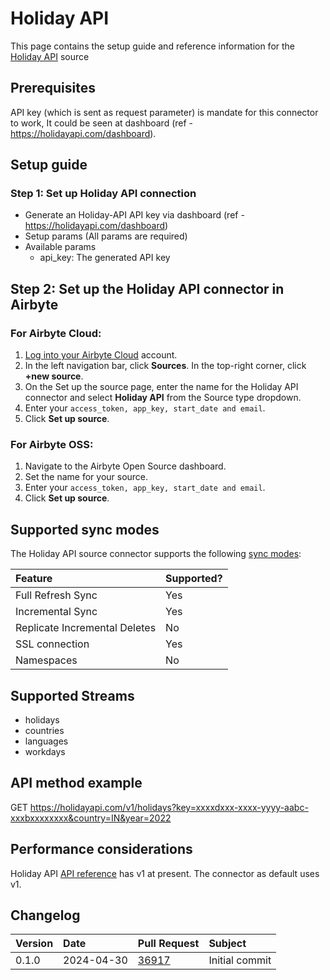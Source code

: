 # Holiday API

This page contains the setup guide and reference information for the [Holiday API](https://holidayapi.com/docs) source

## Prerequisites

API key (which is sent as request parameter) is mandate for this connector to work, It could be seen at dashboard (ref - https://holidayapi.com/dashboard). 

## Setup guide

### Step 1: Set up Holiday API connection

- Generate an Holiday-API API key via dashboard (ref - https://holidayapi.com/dashboard)
- Setup params (All params are required)
- Available params
    - api_key: The generated API key

## Step 2: Set up the Holiday API connector in Airbyte

### For Airbyte Cloud:

1. [Log into your Airbyte Cloud](https://cloud.airbyte.io/workspaces) account.
2. In the left navigation bar, click **Sources**. In the top-right corner, click **+new source**.
3. On the Set up the source page, enter the name for the Holiday API connector and select **Holiday API** from the Source type dropdown.
4. Enter your `access_token, app_key, start_date and email`.
5. Click **Set up source**.

### For Airbyte OSS:

1. Navigate to the Airbyte Open Source dashboard.
2. Set the name for your source.
3. Enter your `access_token, app_key, start_date and email`.
5. Click **Set up source**.

## Supported sync modes

The Holiday API source connector supports the following [sync modes](https://docs.airbyte.com/cloud/core-concepts#connection-sync-modes):

| Feature                       | Supported? |
| :---------------------------- | :--------- |
| Full Refresh Sync             | Yes        |
| Incremental Sync              | Yes        |
| Replicate Incremental Deletes | No         |
| SSL connection                | Yes        |
| Namespaces                    | No         |

## Supported Streams

- holidays
- countries
- languages
- workdays

## API method example

GET https://holidayapi.com/v1/holidays?key=xxxxdxxx-xxxx-yyyy-aabc-xxxbxxxxxxxx&country=IN&year=2022

## Performance considerations

Holiday API [API reference](https://holidayapi.com/v1) has v1 at present. The connector as default uses v1.

## Changelog

| Version | Date       | Pull Request                                           | Subject        |
| :------ | :--------- | :----------------------------------------------------- | :------------- |
| 0.1.0   | 2024-04-30 | [36917](https://github.com/airbytehq/airbyte/pull/36917)| Initial commit |
